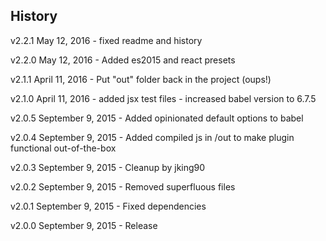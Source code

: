 ## History

v2.2.1 May 12, 2016
	- fixed readme and history

v2.2.0 May 12, 2016
	- Added es2015 and react presets

v2.1.1 April 11, 2016
	- Put "out" folder back in the project (oups!)

v2.1.0 April 11, 2016
	- added jsx test files
	- increased babel version to 6.7.5

v2.0.5 September 9, 2015
	- Added opinionated default options to babel

v2.0.4 September 9, 2015
	- Added compiled js in /out to make plugin functional out-of-the-box

v2.0.3 September 9, 2015
	- Cleanup by jking90

v2.0.2 September 9, 2015
	- Removed superfluous files

v2.0.1 September 9, 2015
	- Fixed dependencies

v2.0.0 September 9, 2015
	- Release
